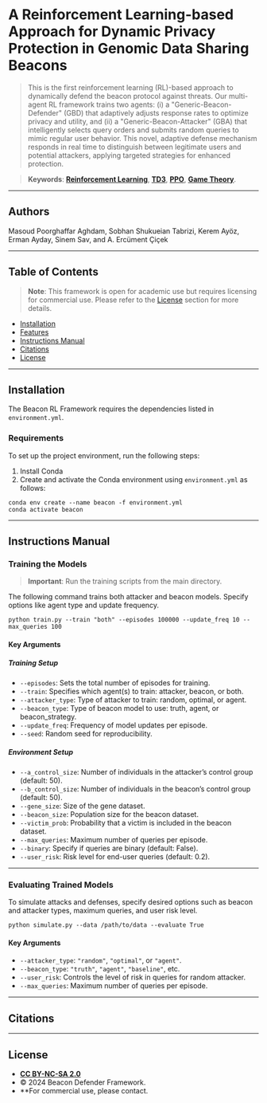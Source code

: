 # A Reinforcement Learning-based Approach for Dynamic Privacy Protection in Genomic Data Sharing Beacons

> This is the first reinforcement learning (RL)-based approach to dynamically defend the beacon protocol against threats. Our multi-agent RL framework trains two agents: (i) a "Generic-Beacon-Defender" (GBD) that adaptively adjusts response rates to optimize privacy and utility, and (ii) a "Generic-Beacon-Attacker" (GBA) that intelligently selects query orders and submits random queries to mimic regular user behavior. This novel, adaptive defense mechanism responds in real time to distinguish between legitimate users and potential attackers, applying targeted strategies for enhanced protection.

> **Keywords**: <a href="https://en.wikipedia.org/wiki/Reinforcement_learning" target="_blank">**Reinforcement Learning**</a>, <a href="https://arxiv.org/abs/1802.09477" target="_blank">**TD3**</a>, <a href="https://spinningup.openai.com/en/latest/algorithms/ppo.html" target="_blank">**PPO**</a>, <a href="https://en.wikipedia.org/wiki/Game_theory" target="_blank">**Game Theory**</a>.

---

## Authors

Masoud Poorghaffar Aghdam, Sobhan Shukueian Tabrizi, Kerem Ayöz, Erman Ayday, Sinem Sav, and A. Ercüment Çiçek


---

## Table of Contents 

> **Note**: This framework is open for academic use but requires licensing for commercial use. Please refer to the [License](#license) section for more details.

- [Installation](#installation)
- [Features](#features)
- [Instructions Manual](#instructions-manual)
- [Citations](#citations)
- [License](#license)

---

## Installation

The Beacon RL Framework requires the dependencies listed in `environment.yml`. 

### Requirements

To set up the project environment, run the following steps:

1. Install Conda
2. Create and activate the Conda environment using `environment.yml` as follows:

```shell
conda env create --name beacon -f environment.yml
conda activate beacon
```
---

## Instructions Manual

### Training the Models

> **Important**: Run the training scripts from the main directory.

The following command trains both attacker and beacon models. Specify options like agent type and update frequency.

```shell
python train.py --train "both" --episodes 100000 --update_freq 10 --max_queries 100
```

#### Key Arguments

##### Training Setup
-  `--episodes`: Sets the total number of episodes for training.
-	`--train`: Specifies which agent(s) to train: attacker, beacon, or both.
-	`--attacker_type`: Type of attacker to train: random, optimal, or agent.
-	`--beacon_type`: Type of beacon model to use: truth, agent, or beacon_strategy.
-	`--update_freq`: Frequency of model updates per episode.
-  `--seed`: Random seed for reproducibility.

##### Environment Setup

-	`--a_control_size`: Number of individuals in the attacker’s control group (default: 50).
-	`--b_control_size`: Number of individuals in the beacon’s control group (default: 50).
-	`--gene_size`: Size of the gene dataset.
-	`--beacon_size`: Population size for the beacon dataset.
-	`--victim_prob`: Probability that a victim is included in the beacon dataset.
-	`--max_queries`: Maximum number of queries per episode.
-	`--binary`: Specify if queries are binary (default: False).
-	`--user_risk`: Risk level for end-user queries (default: 0.2).

---

### Evaluating Trained Models

To simulate attacks and defenses, specify desired options such as beacon and attacker types, maximum queries, and user risk level.

```shell
python simulate.py --data /path/to/data --evaluate True 
```

#### Key Arguments
- `--attacker_type`: `"random"`, `"optimal"`, or `"agent"`.
- `--beacon_type`: `"truth"`, `"agent"`, `"baseline"`, etc.
- `--user_risk`: Controls the level of risk in queries for random attacker.
-	`--max_queries`: Maximum number of queries per episode.

---

## Citations

---

## License

- **[CC BY-NC-SA 2.0](https://creativecommons.org/licenses/by-nc-sa/2.0/)**
- © 2024 Beacon Defender Framework.
- **For commercial use, please contact.